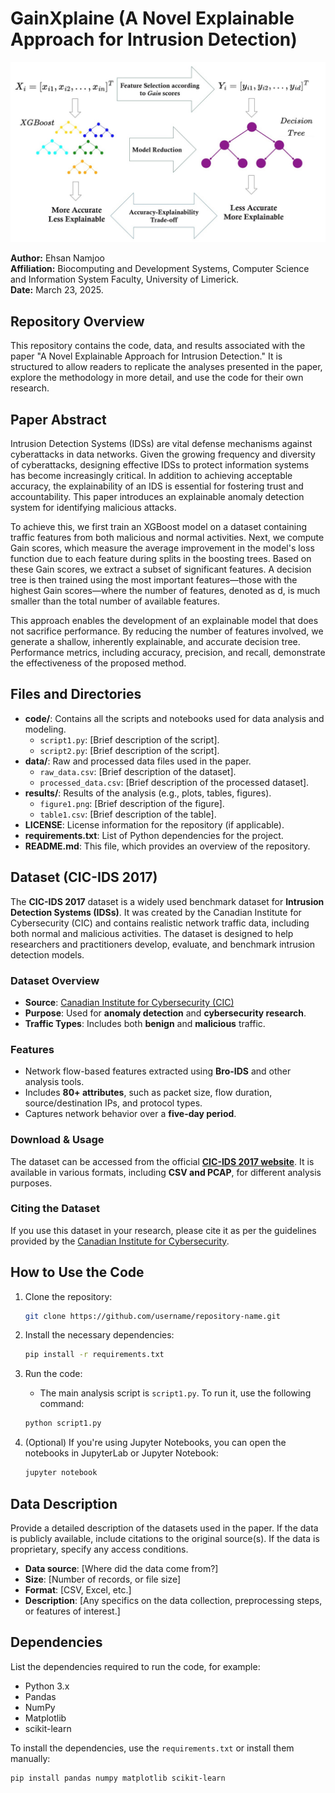 # GainXplaine (A Novel Explainable Approach for Intrusion Detection)
![Alt Text](images/Model_Compression.jpg)


**Author:** Ehsan Namjoo  
**Affiliation:** Biocomputing and Development Systems, Computer Science and Information System Faculty, University of Limerick.   
**Date:** March 23, 2025.


## Repository Overview

This repository contains the code, data, and results associated with the paper "A Novel Explainable Approach for Intrusion Detection." It is structured to allow readers to replicate the analyses presented in the paper, explore the methodology in more detail, and use the code for their own research.

## Paper Abstract
Intrusion Detection Systems (IDSs) are vital defense mechanisms against cyberattacks in data networks. Given the growing frequency and diversity of cyberattacks, designing effective IDSs to protect information systems has become increasingly critical. In addition to achieving acceptable accuracy, the explainability of an IDS is essential for fostering trust and accountability. This paper introduces an explainable anomaly detection system for identifying malicious attacks.

To achieve this, we first train an XGBoost model on a dataset containing traffic features from both malicious and normal activities. Next, we compute Gain scores, which measure the average improvement in the model's loss function due to each feature during splits in the boosting trees. Based on these Gain scores, we extract a subset of significant features. A decision tree is then trained using the most important features—those with the highest Gain scores—where the number of features, denoted as d, is much smaller than the total number of available features.

This approach enables the development of an explainable model that does not sacrifice performance. By reducing the number of features involved, we generate a shallow, inherently explainable, and accurate decision tree. Performance metrics, including accuracy, precision, and recall, demonstrate the effectiveness of the proposed method.


## Files and Directories

- **code/**: Contains all the scripts and notebooks used for data analysis and modeling.
    - `script1.py`: [Brief description of the script].
    - `script2.py`: [Brief description of the script].
- **data/**: Raw and processed data files used in the paper.
    - `raw_data.csv`: [Brief description of the dataset].
    - `processed_data.csv`: [Brief description of the processed dataset].
- **results/**: Results of the analysis (e.g., plots, tables, figures).
    - `figure1.png`: [Brief description of the figure].
    - `table1.csv`: [Brief description of the table].
- **LICENSE**: License information for the repository (if applicable).
- **requirements.txt**: List of Python dependencies for the project.
- **README.md**: This file, which provides an overview of the repository.

## Dataset (**CIC-IDS 2017**)

The **CIC-IDS 2017** dataset is a widely used benchmark dataset for **Intrusion Detection Systems (IDSs)**. It was created by the Canadian Institute for Cybersecurity (CIC) and contains realistic network traffic data, including both normal and malicious activities. The dataset is designed to help researchers and practitioners develop, evaluate, and benchmark intrusion detection models.

### **Dataset Overview**
- **Source**: [Canadian Institute for Cybersecurity (CIC)](https://www.unb.ca/cic/datasets/ids-2017.html)
- **Purpose**: Used for **anomaly detection** and **cybersecurity research**.
- **Traffic Types**: Includes both **benign** and **malicious** traffic.


### **Features**
- Network flow-based features extracted using **Bro-IDS** and other analysis tools.
- Includes **80+ attributes**, such as packet size, flow duration, source/destination IPs, and protocol types.
- Captures network behavior over a **five-day period**.

### **Download & Usage**
The dataset can be accessed from the official **[CIC-IDS 2017 website](https://www.unb.ca/cic/datasets/ids-2017.html)**. It is available in various formats, including **CSV and PCAP**, for different analysis purposes.

### **Citing the Dataset**
If you use this dataset in your research, please cite it as per the guidelines provided by the [Canadian Institute for Cybersecurity](https://www.unb.ca/cic/datasets/ids-2017.html).



## How to Use the Code

1. Clone the repository:
    ```bash
    git clone https://github.com/username/repository-name.git
    ```

2. Install the necessary dependencies:
    ```bash
    pip install -r requirements.txt
    ```

3. Run the code:
    - The main analysis script is `script1.py`. To run it, use the following command:
    ```bash
    python script1.py
    ```

4. (Optional) If you're using Jupyter Notebooks, you can open the notebooks in JupyterLab or Jupyter Notebook:
    ```bash
    jupyter notebook
    ```

## Data Description

Provide a detailed description of the datasets used in the paper. If the data is publicly available, include citations to the original source(s). If the data is proprietary, specify any access conditions.

- **Data source**: [Where did the data come from?]
- **Size**: [Number of records, or file size]
- **Format**: [CSV, Excel, etc.]
- **Description**: [Any specifics on the data collection, preprocessing steps, or features of interest.]

## Dependencies

List the dependencies required to run the code, for example:
- Python 3.x
- Pandas
- NumPy
- Matplotlib
- scikit-learn

To install the dependencies, use the `requirements.txt` or install them manually:
```bash
pip install pandas numpy matplotlib scikit-learn
